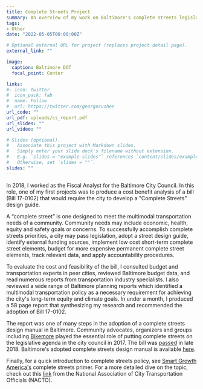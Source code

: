 ```yaml
---
title: Complete Streets Project
summary: An overview of my work on Baltimore's complete streets legislation.
tags:
- Other
date: "2022-05-05T00:00:00Z"

# Optional external URL for project (replaces project detail page).
external_link: ""

image:
  caption: Baltimore DOT
  focal_point: Center

links:
#- icon: twitter
#  icon_pack: fab
#  name: Follow
#  url: https://twitter.com/georgecushen
url_code: ""
url_pdf: uploads/cs_report.pdf
url_slides: ""
url_video: ""

# Slides (optional).
#   Associate this project with Markdown slides.
#   Simply enter your slide deck's filename without extension.
#   E.g. `slides = "example-slides"` references `content/slides/example-slides.md`.
#   Otherwise, set `slides = ""`.
slides: ""
---
```


In 2018, I worked as the Fiscal Analyst for the Baltimore City Council. In this role, one of my first projects was to produce a cost benefit analysis of a bill (Bill 17-0102) that would require the city to develop a "Complete Streets" design guide.

A “complete street” is one designed to meet the multimodal transportation needs of a community. Community needs may include economic, health, equity and safety goals or concerns. To successfully accomplish complete streets priorities, a city may pass legislation, adopt a street design guide, identify external funding sources, implement low cost short-term complete street elements, budget for more expensive permanent complete street elements, track relevant data, and apply accountability procedures. 

To evaluate the cost and feasibility of the bill, I consulted budget and transportation experts in peer cities, reviewed Baltimore budget data, and read numerous reports from transportation industry specialists. I also reviewed a wide range of Baltimore planning reports which identified a multimodal transportation policy as a necessary requirement for achieving the city's long-term equity and climate goals. In under a month, I produced a 58 page report that synthesizing my research and recommended the adoption of Bill 17-0102.

The report was one of many steps in the adoption of a complete streets design manual in Baltimore. Community advocates, organizers and groups including [Bikemore](https://www.bikemore.net) played the essential role of putting complete streets on the legislative agenda in the city council in 2017. The bill was [passed](https://www.baltimoresun.com/maryland/baltimore-city/bs-md-ci-complete-streets-20181206-story.html) in late 2018. Baltimore's adopted complete streets design manual is available [here](https://transportation.baltimorecity.gov/completestreets).

Finally, for a quick introduction to complete streets policy, see [Smart Growth America's](https://smartgrowthamerica.org/what-are-complete-streets/) complete streets primer. For a more detailed dive on the topic, check out this [link](https://nacto.org/references/a-hrefhttpwww/) from the National Association of City Transportation Officials (NACTO).

<!--{{< icon name="download" pack="fas" >}} Download the {{< staticref "uploads/cs_report.pdf" "newtab" >}}report{{< /staticref >}}-->
